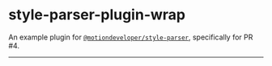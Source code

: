 # style-parser-plugin-wrap

An example plugin for [`@motiondeveloper/style-parser`](https://github.com/motiondeveloper/style-parser), specifically for PR #4.

----

